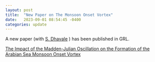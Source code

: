 ```yaml
---
layout: post
title:  "New Paper on The Monsoon Onset Vortex"
date:   2023-09-01 08:54:45 -0400
categories: update
---
```


A new paper (with [S. Dhavale](https://meas.sciences.ncsu.edu/people/sdhaval2/) ) has been published in GRL.

[The Impact of the Madden-Julian Oscillation on the Formation of the Arabian Sea Monsoon Onset Vortex](https://doi.org/10.1029/2023GL104156)